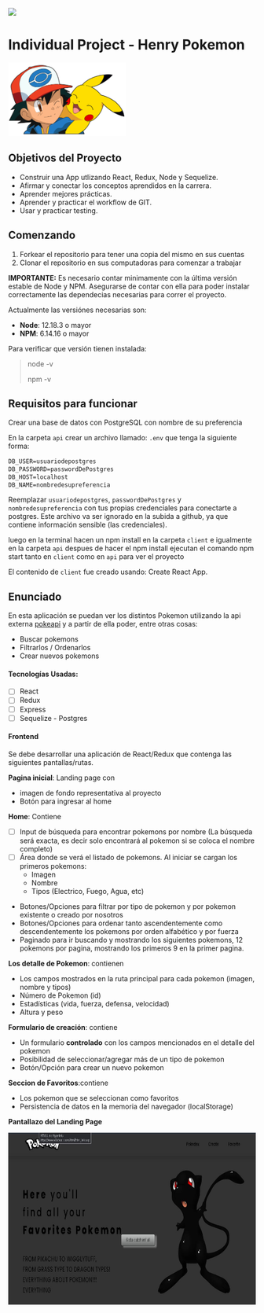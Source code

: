 <p align='left'>
    <img src='https://static.wixstatic.com/media/85087f_0d84cbeaeb824fca8f7ff18d7c9eaafd~mv2.png/v1/fill/w_160,h_30,al_c,q_85,usm_0.66_1.00_0.01/Logo_completo_Color_1PNG.webp' </img>
</p>

# Individual Project - Henry Pokemon

<p align="left">
  <img height="150" src="./pokemon.png" />
</p>

## Objetivos del Proyecto

- Construir una App utlizando React, Redux, Node y Sequelize.
- Afirmar y conectar los conceptos aprendidos en la carrera.
- Aprender mejores prácticas.
- Aprender y practicar el workflow de GIT.
- Usar y practicar testing.

## Comenzando

 1. Forkear el repositorio para tener una copia del mismo en sus cuentas
 2. Clonar el repositorio en sus computadoras para comenzar a trabajar

__IMPORTANTE:__ Es necesario contar minimamente con la última versión estable de Node y NPM. Asegurarse de contar con ella para poder instalar correctamente las dependecias necesarias para correr el proyecto.

Actualmente las versiónes necesarias son:

 * __Node__: 12.18.3 o mayor
 * __NPM__: 6.14.16 o mayor

Para verificar que versión tienen instalada:

> node -v
>
> npm -v

## Requisitos para funcionar
Crear una base de datos con PostgreSQL con nombre de su preferencia

En la carpeta `api` crear un archivo llamado: `.env` que tenga la siguiente forma:

```
DB_USER=usuariodepostgres
DB_PASSWORD=passwordDePostgres
DB_HOST=localhost
DB_NAME=nombredesupreferencia
```

Reemplazar `usuariodepostgres`, `passwordDePostgres` y `nombredesupreferencia` con tus propias credenciales para conectarte a postgres. Este archivo va ser ignorado en la subida a github, ya que contiene información sensible (las credenciales).

luego en la terminal hacen un npm install en la carpeta `client` e igualmente en la carpeta `api` despues de hacer el npm install ejecutan el comando npm start tanto en `client` como en `api` para ver el proyecto

El contenido de `client` fue creado usando: Create React App.

## Enunciado

En esta aplicación se puedan ver los distintos Pokemon utilizando la api externa [pokeapi](https://pokeapi.co/) y a partir de ella poder, entre otras cosas:

  - Buscar pokemons
  - Filtrarlos / Ordenarlos
  - Crear nuevos pokemons


#### Tecnologías Usadas:
- [ ] React
- [ ] Redux
- [ ] Express
- [ ] Sequelize - Postgres

#### Frontend

Se debe desarrollar una aplicación de React/Redux que contenga las siguientes pantallas/rutas.

__Pagina inicial__: Landing page con
- imagen de fondo representativa al proyecto
- Botón para ingresar al home 

__Home__: Contiene
- [ ] Input de búsqueda para encontrar pokemons por nombre (La búsqueda será exacta, es decir solo encontrará al pokemon si se coloca el nombre completo)
- [ ] Área donde se verá el listado de pokemons. Al iniciar se cargan los primeros pokemons:
  - Imagen
  - Nombre
  - Tipos (Electrico, Fuego, Agua, etc)
-  Botones/Opciones para filtrar por tipo de pokemon y por pokemon existente o creado por nosotros
- Botones/Opciones para ordenar tanto ascendentemente como descendentemente los pokemons por orden alfabético y por fuerza
- Paginado para ir buscando y mostrando los siguientes pokemons, 12 pokemons por pagina, mostrando los primeros 9 en la primer pagina.


__Los detalle de Pokemon__: contienen
- Los campos mostrados en la ruta principal para cada pokemon (imagen, nombre y tipos)
- Número de Pokemon (id)
- Estadísticas (vida, fuerza, defensa, velocidad)
- Altura y peso

__Formulario de creación__: contiene
- Un formulario __controlado__ con los campos mencionados en el detalle del pokemon
- Posibilidad de seleccionar/agregar más de un tipo de pokemon
- Botón/Opción para crear un nuevo pokemon

__Seccion de Favoritos__:contiene
- Los pokemon que se seleccionan como favoritos
- Persistencia de datos en la memoria del navegador (localStorage)

__Pantallazo del Landing Page__
<p align="left">
  <img height="350" src="./PI.jpg" />
</p>